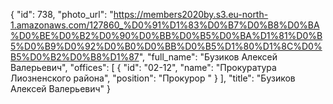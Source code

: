 {
    "id": 738,
    "photo_url": "https://members2020by.s3.eu-north-1.amazonaws.com/127860_%D0%91%D1%83%D0%B7%D0%B8%D0%BA%D0%BE%D0%B2%D0%90%D0%BB%D0%B5%D0%BA%D1%81%D0%B5%D0%B9%D0%92%D0%B0%D0%BB%D0%B5%D1%80%D1%8C%D0%B5%D0%B2%D0%B8%D1%87",
    "full_name": "Бузиков Алексей Валерьевич",
    "offices": [
        {
            "id": "02-12",
            "name": "Прокуратура Лиозненского района",
            "position": "Прокурор "
        }
    ],
    "title": "Бузиков Алексей Валерьевич"
}